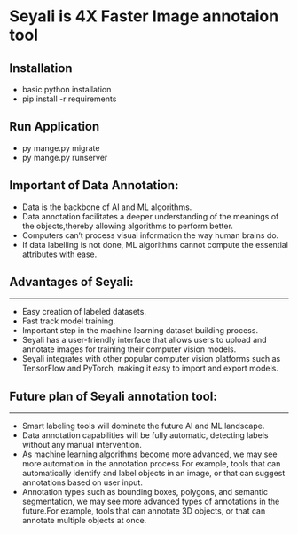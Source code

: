 # Seyali is 4X Faster Image annotaion tool 

## Installation 
 * basic python installation
 * pip install -r requirements

## Run Application
* py  mange.py migrate 
* py mange.py runserver 






Important of Data Annotation:
-----------------------------

* Data is the backbone of AI and ML algorithms.
* Data annotation facilitates a deeper understanding of the meanings of the objects,thereby allowing algorithms to perform better.
* Computers can’t process visual information the way human brains do.
* If data labelling is not done, ML algorithms cannot compute the essential attributes with ease.

## Advantages of Seyali:
---------------------

* Easy creation of labeled datasets.
* Fast track model training.
* Important step in the machine learning dataset building process.
* Seyali has a user-friendly interface that allows users to upload and annotate images for training their computer vision models.
* Seyali integrates with other popular computer vision platforms such as TensorFlow and PyTorch, making it easy to import and export models.

## Future plan of Seyali annotation tool:
--------------------------
* Smart labeling tools will dominate the future AI and ML landscape.
* Data annotation capabilities will be fully automatic, detecting labels without any manual intervention.
* As machine learning algorithms become more advanced, we may see more automation in the annotation process.For example, tools that can automatically identify and label objects in an image, or that can suggest annotations based on user input.
* Annotation types such as bounding boxes, polygons, and semantic segmentation, we may see more advanced types of annotations in the future.For example, tools that can annotate 3D objects, or that can annotate multiple objects at once.





 
